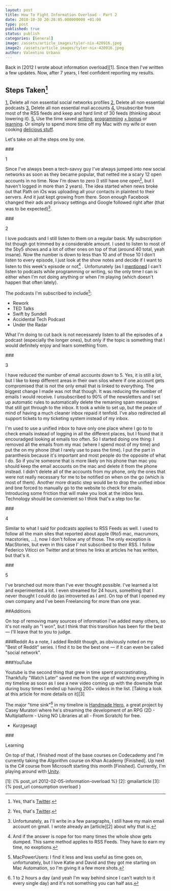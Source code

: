 ```yaml
---
layout: post
title: How To Fight Information Overload - Part 2
date: 2018-10-30 20:28:05.000000000 +01:00
type: post
published: true
status: publish
categories: [General]
image: /assets/article_images/tyler-nix-420916.jpeg
image2: /assets/article_images/tyler-nix-420916.jpeg
author: Valentino Urbano
---
```


Back in [2012 I wrote about information overload][1]. Since then I've written a few updates. Now, after 7 years, I feel confident reporting my results.

## Steps Taken[^1]

<a href="#1">1.</a> Delete all non essential social networks profiles
<a href="#2">2.</a> Delete all non essential podcasts
<a href="#3">3.</a> Delete all non essential mail accounts
<a href="#4">4.</a> Unsubscribe from most of the RSS feeds and keep and hard limit of 30 feeds (thinking about lowering it).
<a href="#5">5.</a> Use the time saved [writing](/categories/writing), [programming](http://www.valentinourbano.com/projects) [+ bonus](/categories/programming) or [learning](#learn). Or simply to spend more time off my Mac with my wife or even cooking [delicious stuff](https://www.google.pl/search?q=italian+food&client=safari&rls=en&source=lnms&tbm=isch&sa=X&ved=0ahUKEwjV3-r7xd7JAhWIWxQKHbT_BaYQ_AUIBygB&biw=1440&bih=816).

Let's take on all the steps one by one.

###<p id="1">1</p>
Since I've always been a tech-savvy guy I've always jumped into new social networks as soon as they became popular, that netted me a scary 12 open accounts in no time. Now I'm down to zero (I still have one open[^1], but I haven't logged in more than 2 years). The idea started when news broke out that Path on iOs was uploading all your contacts in plaintext to their servers. And it just kept growing from there. Soon enough Facebook changed their ads and privacy settings and Google followed right after (that was to be expected)[^2].

<!-- Part 1 -->

###<p id="2">2</p>
I love podcasts and I still listen to them on a regular basis. My subscription list though got trimmed by a considerable amount. I used to listen to most of the 5by5 shows and a lot of other ones on top of that (around 40 total, yeah insane). Now the number is down to less than 10 and of those 10 I don't listen to every episode, I just look at the show notes and decide if I want to listen to this week's episode or not[^3]
. Unfortunately (as I [mentioned](/) I can't listen to podcasts while programming or writing, so the only time I can is either when I'm not doing anything or when I'm playing (which doesn't happen that often lately).

The podcasts I'm subscribed to include[^4]:

- Rework
- TED Talks
- Swift by Sundell
- Accidental Tech Podcast
- Under the Radar

What I'm doing to cut back is not necessarely listen to all the episodes of a podcast (especially the longer ones), but only if the topic is something that I would definitely enjoy and learn something from.

###<p id="3">3</p>

I have reduced the number of email accounts down to 5. Yes, it is still a lot, but I like to keep different areas in their own silos where if one account gets compromised that is not the only email that is linked to everything.
The biggest change I made was not that though. It was reducing the number of emails I would receive. I unsubscribed to 90% of the newsletters and I set up automatic rules to automatically delete the remaning spam messages that still got through to the inbox. It took a while to set up, but the peace of mind of having a much cleaner inbox repaid it tenfold. I've also redirected all support tickets to my ticketing system instead of my inbox.

I'm used to use a unified inbox to have only one place where I go to to check emails instead of logging in all the different places, but I found that it encouradged looking at emails too often. So I started doing one thing: I removed all the emails from my mac (where I spend most of my time) and put the on my phone (that I rarely use to pass the time). I put the part in paranthesis because it's important and most people do the opposite of what I do. So if you're someone that is more likely on his phone than mac you should keep the email accounts on the mac and delete it from the phone instead. I didn't delete all of the accounts from my phone, only the ones that were not really necessary for me to be notified on when on the go (which is most of them). Another more drastic step would be to drop the unified inbox and bne forced to manually go to the website to check for emails. Introducing some friction that will make you look at the inbox less. Technology should be convienient so I think that's a step too far.

###<p id="4">4</p>
Similar to what I said for podcasts applies to RSS Feeds as well. I used to follow all the main sites that reported about apple (9to5 mac, macrumors, macstories, ...), now I don't follow any of those. The only exception is MacStories, but even in this case I' not subscribed to their RSS. I follow Federico Viticci on Twitter and at times he links at articles he has written, but that's it.

###<p id="5">5</p>

I've branched out more than I've ever thought possible. I've learned a lot and experimented a lot. I even streamed for 24 hours, something that I never thought I could do (as introverted as I am). On top of that I opened my own company and I've been Freelancing for more than one year.

##Additions

On top of removing many sources of information I've added many others, so it's not really an "I won", but I think that this transition has been for the best — I'll leave that to you to judge.

###Reddit
As a note, I added Reddit though, as obviously noted on my "Best of Reddit" series. I find it to be the best one — if it can even be called "social network".

###YouTube

Youtube is the second thing that grew in time spent procrastinating. Thankfully "Watch Later" saved me from the urge of watching everything in my timeline as soon as I see a new video coming up with the downsite that during busy times I ended up having 200+ videos in the list. [Taking a look at this article for more details on it][3]

The major "time sink"[^5] in my timeline is [Handmade Hero](https://handmadehero.org), a great project by Casey Muratori where he's streaming the development of an RPG (2D - Multiplatform - Using NO Libraries at all - From Scratch) for free.

- Kurzgesagt

###<p id="learn">Learning</p>
On top of that, I finished most of the base courses on Codecademy and I'm currently taking the Algorithm course on Khan Academy [Finished]. Up next is the C# course from Microsoft starting this month [Finished]. Currently, I'm playing around with [Unity](https://unity3d.com).

[^1]: Yes, that's [Twitter](http://twitter.com/valentinourbano).
[^2]: Unfortunately, as I'll write in a few paragraphs, I still have my main email account on gmail. I wrote already an [article][2] about why that is.
[^3]: And if the answer is nope for too many times the whole show gets dumped. This same method applies to RSS Feeds. They have to earn my time, no exeptions.
[^4]: MacPowerUsers: I find it less and less useful as time goes on, unfortunately, but I love Katie and David and they got me starting on Mac Automation, so I'm giving it a few more shots.
[^5]: 1 to 2 hours a day (and yeah I'm way behind since I can't watch to it every single day) and it's not something you can half ass.
[^1]: You should too...

[1]: {% post_url 2012-02-05-information-overload %}
[2]: gmailarticle
[3]: {% post_url consumption overload }